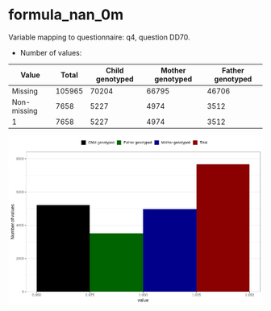 # formula_nan_0m
Variable mapping to questionnaire: q4, question DD70.
- Number of values:

| Value | Total | Child genotyped | Mother genotyped | Father genotyped |
| ----- | ----- | --------------- | ---------------- | ---------------- |
| Missing | 105965 | 70204 | 66795 | 46706 |
| Non-missing | 7658 | 5227 | 4974 | 3512 |
| 1 | 7658 | 5227 | 4974 | 3512 |



![](formula_nan_0m_n.png)



